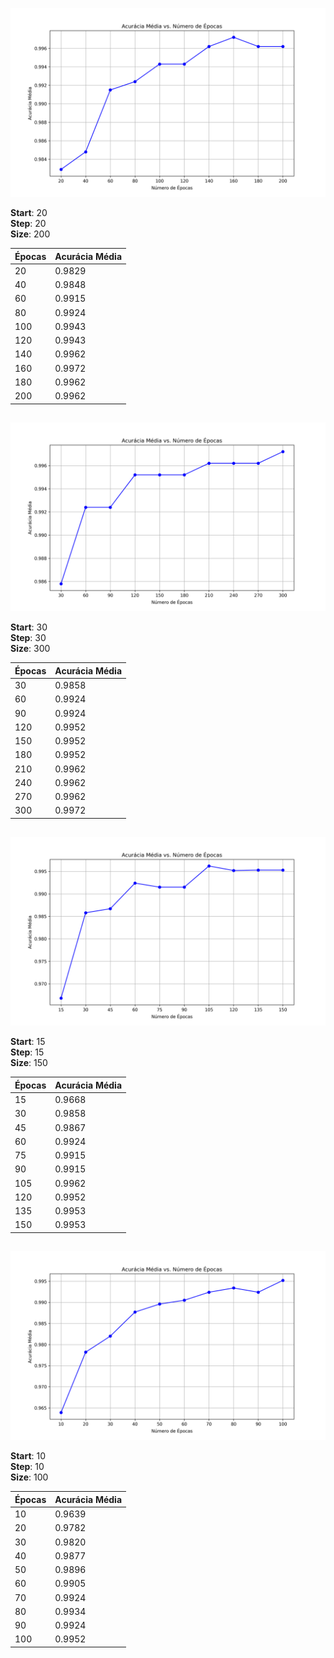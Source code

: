 ![plot](./plot/accuracy_by_epochs_by_step_20.png)

**Start**: 20 <br>
**Step**: 20 <br>
**Size**: 200 <br>

| Épocas | Acurácia Média |
|--------|-----------------|
| 20     | 0.9829          |
| 40     | 0.9848          |
| 60     | 0.9915          |
| 80     | 0.9924          |
| 100    | 0.9943          |
| 120    | 0.9943          |
| 140    | 0.9962          |
| 160    | 0.9972          |
| 180    | 0.9962          |
| 200    | 0.9962          |


##
![plot](./plot/accuracy_by_epochs_by_step_30.png)


**Start**: 30 <br>
**Step**: 30 <br>
**Size**: 300 <br>

| Épocas | Acurácia Média |
|--------|-----------------|
| 30     | 0.9858          |
| 60     | 0.9924          |
| 90     | 0.9924          |
| 120    | 0.9952          |
| 150    | 0.9952          |
| 180    | 0.9952          |
| 210    | 0.9962          |
| 240    | 0.9962          |
| 270    | 0.9962          |
| 300    | 0.9972          |

##
![plot](./plot/accuracy_by_epochs_by_step_15.png)


**Start**: 15 <br>
**Step**: 15 <br>
**Size**: 150 <br>

| Épocas | Acurácia Média |
|--------|-----------------|
| 15     | 0.9668          |
| 30     | 0.9858          |
| 45     | 0.9867          |
| 60     | 0.9924          |
| 75     | 0.9915          |
| 90     | 0.9915          |
| 105    | 0.9962          |
| 120    | 0.9952          |
| 135    | 0.9953          |
| 150    | 0.9953          |

##
![plot](./plot/accuracy_by_epochs_by_step_10.png)


**Start**: 10 <br>
**Step**: 10 <br>
**Size**: 100 <br>

| Épocas | Acurácia Média |
|--------|-----------------|
| 10     | 0.9639          |
| 20     | 0.9782          |
| 30     | 0.9820          |
| 40     | 0.9877          |
| 50     | 0.9896          |
| 60     | 0.9905          |
| 70     | 0.9924          |
| 80     | 0.9934          |
| 90     | 0.9924          |
| 100    | 0.9952          |
